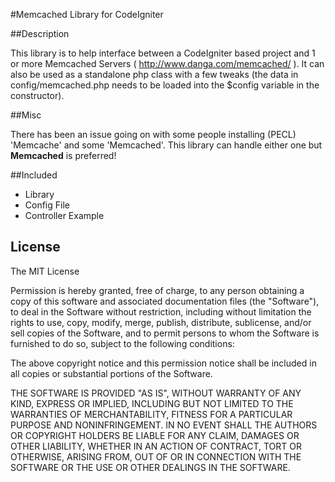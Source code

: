 #Memcached Library for CodeIgniter

##Description

This library is to help interface between a CodeIgniter based project and 1 or more Memcached Servers ( http://www.danga.com/memcached/ ). It can also be used as a standalone php class with a few tweaks (the data in config/memcached.php needs to be loaded into the $config variable in the constructor).

##Misc

There has been an issue going on with some people installing (PECL) 'Memcache' and some 'Memcached'. This library can handle either one but **Memcached** is preferred!

##Included

- Library
- Config File
- Controller Example

## License

The MIT License

Permission is hereby granted, free of charge, to any person obtaining a copy
of this software and associated documentation files (the "Software"), to deal
in the Software without restriction, including without limitation the rights
to use, copy, modify, merge, publish, distribute, sublicense, and/or sell
copies of the Software, and to permit persons to whom the Software is
furnished to do so, subject to the following conditions:

The above copyright notice and this permission notice shall be included in
all copies or substantial portions of the Software.

THE SOFTWARE IS PROVIDED "AS IS", WITHOUT WARRANTY OF ANY KIND, EXPRESS OR
IMPLIED, INCLUDING BUT NOT LIMITED TO THE WARRANTIES OF MERCHANTABILITY,
FITNESS FOR A PARTICULAR PURPOSE AND NONINFRINGEMENT. IN NO EVENT SHALL THE
AUTHORS OR COPYRIGHT HOLDERS BE LIABLE FOR ANY CLAIM, DAMAGES OR OTHER
LIABILITY, WHETHER IN AN ACTION OF CONTRACT, TORT OR OTHERWISE, ARISING FROM,
OUT OF OR IN CONNECTION WITH THE SOFTWARE OR THE USE OR OTHER DEALINGS IN
THE SOFTWARE.
